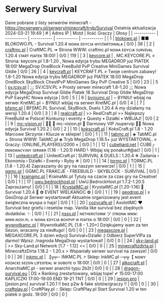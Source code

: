 
# Serwery Survival
Dane pobrane z listy serwerów minecraft - https://mcserwery.pl/serwery/minecraft/tryb/Survival
Ostatnia aktualizacja 2024-03-21 19:49
| # | Adres IP | Motd | Ilość Graczy | Głosy |
| ----------- | ----------- | ----------- | ----------- | ----------- |
| 1 | 	[blokowo.pl](https://mcserwery.pl/serwery/minecraft/98/) | ■■ BLOKOWO.PL - Survival 1.20.4 ɴᴏᴡᴀ ᴇᴅʏᴄᴊᴀ ᴡʏꜱᴛᴀʀᴛᴏᴡᴀʟᴀ | 0/0 | 38 |
| 2 | 	[craftmc.pl](https://mcserwery.pl/serwery/minecraft/87/) | CraftMC.PL ➟ Strona WWW: craftmc.pl ɴᴏᴡᴀ ᴇᴅʏᴄᴊᴀ ꜱᴜʀᴠɪᴠᴀʟ 1.20.4 ꜱᴛᴀʀᴛ ᴘɪᴀᴛᴇᴋ 18:00! | 0/0 | 119 |
| 3 | 	[keycore.pl](https://mcserwery.pl/serwery/minecraft/252/) | , MC.KEYCORE.PL » Strona: keycore.pl 1.8-1.20 , Nowa edycja trybu MEGADROP juz PIATEK 18:00! MegaDrop OneBlock FreeBuild PvP Creative MiniGames Survival Gildie  | 0/0 | 26 |
| 4 | 	[keycraft.pl](https://mcserwery.pl/serwery/minecraft/255/) | KEYCRAFT.PL » Twoje centrum zabawy! 1.8-1.20 Nowa edycja trybu MEGADROP juz PIATEK 18:00 MegaDrop  OneBlock  SkyBlock  ChestPvP  MiniGames  Sky PvP  Creative  S | 0/0 | 23 |
| 5 | 	[sv.icsv.pl](https://mcserwery.pl/serwery/minecraft/261/) | ;;; SV.ICSV.PL » Prosty serwer minecraft 1.8-1.20 ;;; Nowa edycja MegaDrop Survival Gildie Piatek 18  Survival  Drop  Gildie  MegaDrop  PvP  EasyHC  Nowa edycja | 0/0 | 5 |
| 6 | 	[byniumc.pl](https://mcserwery.pl/serwery/minecraft/157/) | ⋆ BYNIU! wbijaj na serwer KretMC.pl ⋆ BYNIU! wbijaj na serwer KretMC.pl | 0/0 | 4 |
| 7 | 	[bfsmc.pl](https://mcserwery.pl/serwery/minecraft/2/) | BFSMC.PL  Survival, SkyBlock, Duels  1.20.4 A my działamy na wersji 1.20.4 | 0/0 | 3 |
| 8 | 	[realcraft.pl](https://mcserwery.pl/serwery/minecraft/63/) | >> RealCraft.pl >> Najlepszy FreeBuild w Polsce! Konkursy i eventy • Questy • Działki • WBIJAJ! | 0/0 | 2 |
| 9 | 	[mc-vision.pl](https://mcserwery.pl/serwery/minecraft/211/) |   mc-vision.pl  Darmowy VIP /supervip   Nowa edycja Survival 1.20.2  | 0/0 | 2 |
| 10 | 	[kokscraft.pl](https://mcserwery.pl/serwery/minecraft/1/) | KoksCraft.pl 1.8 - 1.20 Marcowe Skrzynie i Klucze w sklepie! | 0/0 | 1 |
| 11 | 	[tabmc.pl](https://mcserwery.pl/serwery/minecraft/3/) | ◈ TabMC.pl × Strona WWW: TabMC.pl  ◈ Tryb MegaDrop 1.16.5+ juz WYSTARTOWAL. » Graczy: {ONLINE_PLAYERS}/2000 « | 0/0 | 1 |
| 12 | 	[cubehard.net](https://mcserwery.pl/serwery/minecraft/10/) | CUBE┌ ɪɴɴᴏᴡᴀᴄʏᴊɴʏ ꜱᴇʀᴡᴇʀ (1.16 - 1.20.1) HARD└ Wbijaj się ponakur#@ać! | 0/0 | 1 |
| 13 | 	[unitedcraft.pl](https://mcserwery.pl/serwery/minecraft/11/) | UnitedCraft.pl ¦ SURVIVAL & DUELS ¦ 1.20.4 ❄ Zadania › Ekonomia › Działki › Eventy › Ryby ❄ | 0/0 | 1 |
| 14 | 	[tormc.pl](https://mcserwery.pl/serwery/minecraft/35/) | TORMC.PL [1.8 - 1.20.4] Zapraszamy do gry na naszym serwerze! | 0/0 | 1 |
| 15 | 	[ggmc.pl](https://mcserwery.pl/serwery/minecraft/38/) | GGMC.PL  FRAKCJE - FREEBUILD - SKYBLOCK - SURVIVAL | 0/0 | 1 |
| 16 | 	[krainamc.pl](https://mcserwery.pl/serwery/minecraft/39/) | KrainaMc.pl  Tytuly na czacie za czas gry na Creative! | 0/0 | 1 |
| 17 | 	[uwu.bedrockhost.pl](https://mcserwery.pl/serwery/minecraft/101/) | UwU.BedrockHost.pl  1.7.2-1.20.5 Zapraszamy! | 0/0 | 1 |
| 18 | 	[KrystalMC.pl](https://mcserwery.pl/serwery/minecraft/202/) | KrystalMC.pl [1.20-1.16]  ⛏ Survival 1.20.4 ⛏  ✿ EVENT WIELKANOC ✿ | 0/0 | 1 |
| 19 | 	[geodrop.pl](https://mcserwery.pl/serwery/minecraft/217/) | x GeoDrop.pl Serwer wystartował! Aktualnie organizowany jest event świąteczna wyspa o hajs! | 0/0 | 1 |
| 20 | 	[cozycafe.pl](https://mcserwery.pl/serwery/minecraft/250/) | AxolotlMC ❤ Survival bez griefu i resetów map. Vanilla like survival bez zbędnych dodatków. ✨ | 0/0 | 1 |
| 21 | 	[nssv.pl](https://mcserwery.pl/serwery/minecraft/4/) | ɴᴇᴛʜᴇʀꜱᴛᴏʀᴍ ツ ꜱᴛʀᴏɴᴀ ᴡᴡᴡ: ᴡᴡᴡ.ɴꜱꜱᴠ.ᴘʟ × ɴᴏᴡᴀ ᴇᴅʏᴄᴊᴀ ʙᴏxᴘᴠᴘ ᴡ ᴘɪᴀᴛᴇᴋ ᴏ 18:00! | 0/0 | 0 |
| 22 | 	[wywrotkamc.pl](https://mcserwery.pl/serwery/minecraft/6/) | WywrotkaMC.PL [1.8 - 1.20+] Dziękujemy wam za ten Sezon, wracamy za niedługo! | 0/0 | 0 |
| 23 | 	[megaxcore.pl](https://mcserwery.pl/serwery/minecraft/7/) | MEGAXCORE.PL 3 dzien edycji Survival+Dzialki :) Odbierz SuperVIPa za darmo! Wpisz: /nagroda  MegaDrop wystartowal! | 0/0 | 0 |
| 24 | 	[sky-land.pl](https://mcserwery.pl/serwery/minecraft/8/) | >> Sky-Land.pl Network [1.7 - 1.12] << | 0/0 | 0 |
| 25 | 	[minecraftzdirta.pl](https://mcserwery.pl/serwery/minecraft/12/) | MinecraftzDirta  1.18.2 - 1.20.x  > Wspaniały serwer survival na zawsze! | 0/0 | 0 |
| 26 | 	[inkmc.pl](https://mcserwery.pl/serwery/minecraft/15/) | 【╦╤─ INKMC.PL > Sklep: InkMC.pl  ─╤╦【 ɴᴏᴡʏ ᴋᴏᴢᴀᴄᴋɪ sᴇᴢᴏɴ ʟɪғᴇsᴛᴇᴀʟ ᴡ sᴏʙᴏᴛᴇ ᴏ 18:00! | 0/0 | 0 |
| 27 | 	[alkocraft.pl](https://mcserwery.pl/serwery/minecraft/17/) | AnarchiaMC.pl - serwer anarchii typu 2b2t | 0/0 | 0 |
| 28 | 	[dragon-survival.eu](https://mcserwery.pl/serwery/minecraft/19/) |  DS » Ranking zrestartowany, wbijaj tope! ✔ 15:00-17:00 KAPLICZKI 17:00-19:00 END 19-21 TNT | 0/0 | 0 |
| 29 | 	[jesion.pro](https://mcserwery.pl/serwery/minecraft/20/) | [jesion.pro] survival 1.20.1 !! bez p2w & fake slotów/graczy !! | 0/0 | 0 |
| 30 | 	[craftplay.pl](https://mcserwery.pl/serwery/minecraft/25/) | CraftPlay.pl :: Sklep: CraftPlay.pl Start Survival 1.20 w ten piatek o godz. 19:00! | 0/0 | 0 |
